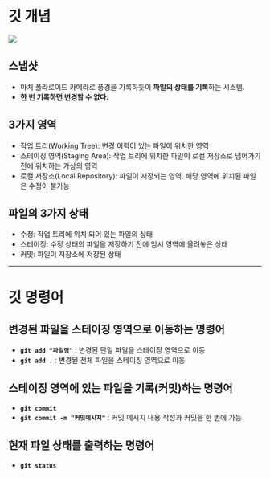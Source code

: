 # 깃 개념

![](https://encrypted-tbn0.gstatic.com/images?q=tbn:ANd9GcT2aRJR6dWUGsjhkUzKkGp-3787npBEJcJblg&s)

## 스냅샷
- 마치 폴라로이드 카메라로 풍경을 기록하듯이 **파일의 상태를 기록**하는 시스템.
- **한 번 기록하면 변경할 수 없다.**

## 3가지 영역
- 작업 트리(Working Tree): 변경 이력이 있는 파일이 위치한 영역
- 스테이징 영역(Staging Area): 작업 트리에 위치한 파일이 로컬 저장소로 넘어가기 전에 위치하는 가상의 영역
- 로컬 저장소(Local Repository): 파일이 저장되는 영역. 해당 영역에 위치된 파일은 수정이 불가능

## 파일의 3가지 상태
- 수정: 작업 트리에 위치 되어 있는 파일의 상태
- 스테이징: 수정 상태의 파일을 저장하기 전에 임시 영역에 올려놓은 상태
- 커밋: 파일이 저장소에 저장된 상태

---

# 깃 명령어

## 변경된 파일을 스테이징 영역으로 이동하는 명령어
- **`git add "파일명"`** : 변경된 단일 파일을 스테이징 영역으로 이동
- **`git add .`** : 변경된 전체 파일을 스테이징 영역으로 이동
## 스테이징 영역에 있는 파일을 기록(커밋)하는 명령어
- **`git commit`**
- **`git commit -m "커밋메시지"`** : 커밋 메시지 내용 작성과 커밋을 한 번에 가능
## 현재 파일 상태를 출력하는 명령어
- **`git status`**
